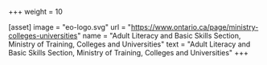 +++
weight = 10

[asset]
  image = "eo-logo.svg"
  url = "https://www.ontario.ca/page/ministry-colleges-universities"
  name = "Adult Literacy and Basic Skills Section, Ministry of Training, Colleges and Universities"
  text = "Adult Literacy and Basic Skills Section, Ministry of Training, Colleges and Universities"
+++

